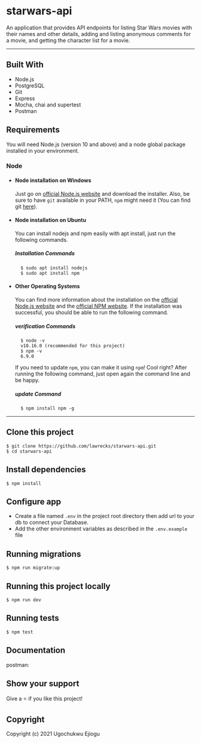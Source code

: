 # starwars-api

An application that provides API endpoints for listing Star Wars movies with their names and other details, adding and listing anonymous comments for a movie, and getting the character list for a movie.

---

## Built With

- Node.js
- PostgreSQL
- Git
- Express
- Mocha, chai and supertest
- Postman

## Requirements

You will need Node.js (version 10 and above) and a node global package installed in your environment.

### Node

- #### Node installation on Windows

    Just go on [official Node.js website](https://nodejs.org/) and download the installer.
    Also, be sure to have `git` available in your PATH, `npm` might need it (You can find git [here](https://git-scm.com/)).

- #### Node installation on Ubuntu

    You can install nodejs and npm easily with apt install, just run the following commands.

    ##### Installation Commands

        $ sudo apt install nodejs
        $ sudo apt install npm

- #### Other Operating Systems

    You can find more information about the installation on the [official Node.js website](https://nodejs.org/) and the [official NPM website](https://npmjs.org/).
    If the installation was successful, you should be able to run the following command.

    ##### verification Commands

        $ node -v
        v10.16.0 (recommended for this project)
        $ npm -v
        6.9.0
    If you need to update `npm`, you can make it using `npm`! Cool right? After running the following command, just open again the command line and be happy.

    ##### update Command

        $ npm install npm -g

---
## Clone this project

    $ git clone https://github.com/lawrecks/starwars-api.git
    $ cd starwars-api
    
## Install dependencies
    $ npm install

## Configure app

- Create a file named `.env` in the project root directory then add url to your db to connect your Database. 
- Add the other environment variables as described in the `.env.example` file


## Running migrations

    $ npm run migrate:up

## Running this project locally

    $ npm run dev

## Running tests

    $ npm test


## Documentation

postman: 


## Show your support

Give a ⭐️ if you like this project!

## Copyright

Copyright (c) 2021 Ugochukwu Ejiogu
